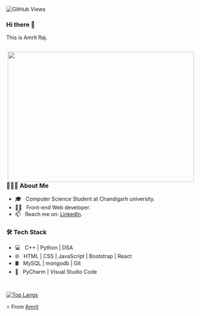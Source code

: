 ![GitHub Views](https://komarev.com/ghpvc/?username=Pursuitofhappinesss&color=1191BF)

### Hi there 👋
This is Amrit Raj.
<!--


Here are some ideas to get you started:

- 🔭 I’m currently working on ...
- 🌱 I’m currently learning ...
- 👯 I’m looking to collaborate on ...
- 🤔 I’m looking for help with ...
- 💬 Ask me about ...

- 😄 Pronouns: ...
- ⚡ Fun fact: ...
-->

<h2></h2>

<img align="right" width="500px" height="350px" src="https://camo.githubusercontent.com/c1dcb74cc1c1835b1d716f5051499a2814c683c806b15f04b0eba492863703e9/68747470733a2f2f63646e2e6472696262626c652e636f6d2f75736572732f3733303730332f73637265656e73686f74732f363538313234332f6176656e746f2e676966"/>

<h3> 👨🏻‍💻 About Me </h3>

- 🎓 &nbsp; Computer Science Student at Chandigarh university.
- 👨‍💻 &nbsp; Front-end Web developer.
- 📫 &nbsp; Reach me on: [LinkedIn](https://www.linkedin.com/in/amritraj01/).

<h3>🛠 Tech Stack</h3>

- 💻 &nbsp; C++ | Python | DSA 
- 🌐 &nbsp; HTML | CSS | JavaScript | Bootstrap | React 
- 🛢 &nbsp; MySQL | mongodb | Git
- 🔧 &nbsp; PyCharm | Visual Studio Code
</br>

[![Top Langs](https://github-readme-stats.vercel.app/api/top-langs/?username=Pursuitofhappinesss&layout=compact&text_color=daf7dc&bg_color=151515)](https://github.com/Pursuitofhappinesss/github-readme-stats)

⭐️ From [Amrit](https://github.com/Pursuitofhappinesss)
